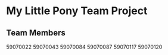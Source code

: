 # My Little Pony Team Project

## Team Members
59070022
59070043
59070084
59070087
59070117
59070120
